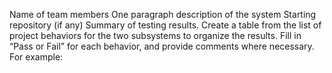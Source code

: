 Name of team members
One paragraph description of the system
Starting repository (if any)
Summary of testing results. Create a table from the list of project behaviors for the two subsystems to organize the results. Fill in “Pass or Fail” for each behavior, and provide comments where necessary.
For example:
